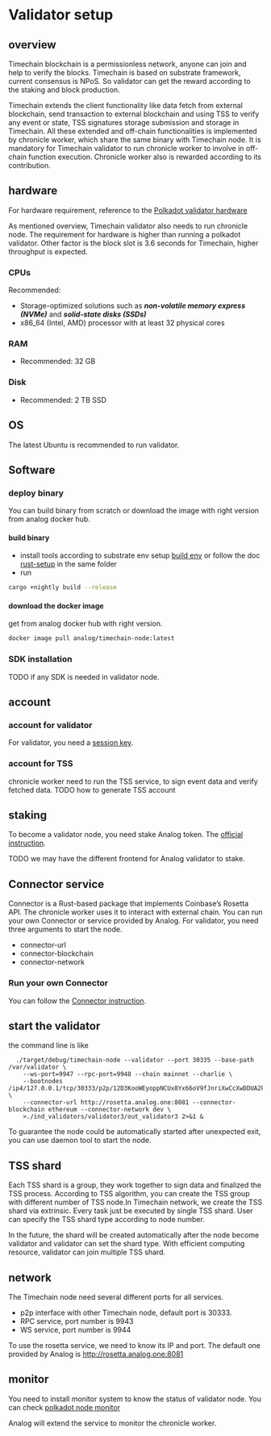 # Validator setup
## overview
Timechain blockchain is a permissionless network, anyone can join and help to verify the blocks. Timechain is based on substrate framework, current consensus is NPoS. So validator can get the reward according to the staking and block production. 

Timechain extends the client functionality like data fetch from external blockchain, send transaction to external blockchain and using TSS to verify any event or state, TSS signatures storage submission and storage in Timechain. All these extended and off-chain functionalities is implemented by chronicle worker, which share the same binary with Timechain node. It is mandatory for Timechain validator to run chronicle worker to involve in off-chain function execution. Chronicle worker also is rewarded according to its contribution.


## hardware
For hardware requirement, reference to the [Polkadot validator hardware](https://wiki.polkadot.network/docs/maintain-guides-how-to-validate-polkadot#initial-set-up)

As mentioned overview, Timechain validator also needs to run chronicle node. The requirement for hardware is higher than running a polkadot validator. Other factor is the block slot is 3.6 seconds for Timechain, higher throughput is expected.

### CPUs

Recommended:  

- Storage-optimized solutions such as ***non-volatile memory express (NVMe)***
 and ***solid-state disks (SSDs)***
- x86_64 (Intel, AMD) processor with at least 32 physical cores

### RAM

- Recommended: 32 GB

### Disk

- Recommended: 2 TB SSD

## OS
The latest Ubuntu is recommended to run validator.

## Software

### deploy binary
You can build binary from scratch or download the image with right version from analog docker hub.

#### build binary
- install tools according to substrate env setup [build env](https://docs.substrate.io/install/) or follow the doc [rust-setup](./rust-setup.md) in the same folder
- run 
```sh
cargo +nightly build --release
```

#### download the docker image
get from analog docker hub with right version.
```sh
docker image pull analog/timechain-node:latest
```

### SDK installation
TODO
if any SDK is needed in validator node.

## account
### account for validator 
For validator, you need a [session key](https://docs.substrate.io/deploy/keys-and-network-operations/).

### account for TSS
chronicle worker need to run the TSS service, to sign event data and verify fetched data. 
TODO how to generate TSS account

## staking 
To become a validator node, you need stake Analog token. The [official instruction](https://wiki.polkadot.network/docs/maintain-guides-how-to-validate-polkadot#bond-dot).

TODO
we may have the different frontend for Analog validator to stake.

## Connector service
Connector is a Rust-based package that implements Coinbase’s Rosetta API. The chronicle worker uses it to interact with external chain. You can run your own Connector or service provided by Analog.
For validator, you need three arguments to start the node.
- connector-url
- connector-blockchain
- connector-network

### Run your own Connector
You can follow the [Connector instruction](https://github.com/Analog-Labs/chain-connectors#readme).


## start the validator
the command line is like
```
  ./target/debug/timechain-node --validator --port 30335 --base-path /var/validator \
    --ws-port=9947 --rpc-port=9948 --chain mainnet --charlie \
    --bootnodes /ip4/127.0.0.1/tcp/30333/p2p/12D3KooWEyoppNCUx8Yx66oV9fJnriXwCcXwDDUA2kj6vnc6iDEp \
    --connector-url http://rosetta.analog.one:8081 --connector-blockchain ethereum --connector-network dev \
    >./ind_validators/validator3/out_validator3 2>&1 &
```
To guarantee the node could be automatically started after unexpected exit, you can use daemon tool to start the node.

## TSS shard
Each TSS shard is a group, they work together to sign data and finalized the TSS process. According to TSS algorithm, you can create the TSS group with different number of TSS node.In Timechain network, we create the TSS shard via extrinsic. Every task just be executed by single TSS shard. User can specify the TSS shard type according to node number.

In the future, the shard will be created automatically after the node become validator and validator can set the shard type. With efficient computing resource, validator can join multiple TSS shard.

## network
The Timechain node need several different ports for all services.
- p2p interface with other Timechain node, default port is 30333.
- RPC service, port number is 9943
- WS service, port number is 9944

To use the rosetta service, we need to know its IP and port.
The default one provided by Analog is http://rosetta.analog.one:8081

## monitor 
You need to install monitor system to know the status of validator node. You can check [polkadot node monitor](https://wiki.polkadot.network/docs/maintain-guides-how-to-monitor-your-node)

Analog will extend the service to monitor the chronicle worker. 